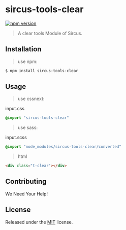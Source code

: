 # sircus-tools-clear

[![npm version](https://img.shields.io/npm/v/sircus-tools-clear.svg?style=flat)](https://www.npmjs.com/package/sircus-tools-clear)

> A clear tools Module of Sircus.

## Installation

> use npm:

```bash
$ npm install sircus-tools-clear
```

## Usage

> use cssnext:

input.css
```css
@import "sircus-tools-clear"
```

> use sass:

input.scss
```css
@import "node_modules/sircus-tools-clear/converted"
```


> html

```html
<div class="t-clear"></div>
```


## Contributing

We Need Your Help!


## License
Released under the [MIT](https://github.com/sircus/license/blob/master/LICENSE) license.

